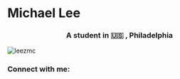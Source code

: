 <h1>Michael Lee</h1>
<h3 align="center">A student in 🇺🇸 , Philadelphia</h3>

<p align="left"> <img src="https://komarev.com/ghpvc/?username=leezmc&label=Profile%20views&color=0e75b6&style=flat" alt="leezmc" /> </p>

<h3 align="left">Connect with me:</h3>
<p align="left">
</p>
